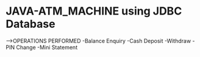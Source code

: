 # JAVA-ATM_MACHINE using JDBC Database
-->OPERATIONS PERFORMED
-Balance Enquiry
-Cash Deposit
-Withdraw 
-PIN Change
-Mini Statement
